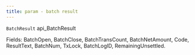```yaml
---
title: param - batch result
---
```


`BatchResult` api\_BatchResult

Fields: BatchOpen, BatchClose, BatchTransCount, BatchNetAmount, Code, ResultText, BatchNum, TxLock, BatchLogID, RemainingUnsettled.
